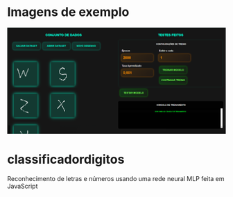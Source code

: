 # Imagens de exemplo
![Demo1](./imagens/demo1.png)

# classificadordigitos
Reconhecimento de letras e números usando uma rede neural MLP feita em JavaScript
